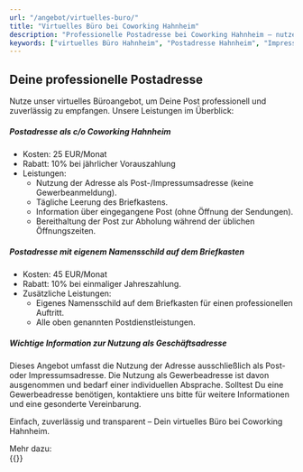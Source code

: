 ```yaml
---
url: "/angebot/virtuelles-buro/"
title: "Virtuelles Büro bei Coworking Hahnheim"
description: "Professionelle Postadresse bei Coworking Hahnheim – nutze unser virtuelles Büroangebot für Impressums- und Postadressen. Mit täglicher Leerung, Abholung oder eigenem Namensschild – zuverlässig, flexibel und transparent."
keywords: ["virtuelles Büro Hahnheim", "Postadresse Hahnheim", "Impressumsadresse", "Coworking Hahnheim", "Postservice", "professionelle Postadresse", "virtuelle Geschäftsadresse", "Namensschild auf Briefkasten", "Briefkastenservice", "virtuelle Büroadresse"]
---
```

## Deine professionelle Postadresse

Nutze unser virtuelles Büroangebot, um Deine Post professionell und zuverlässig zu empfangen.
Unsere Leistungen im Überblick:

##### Postadresse als c/o Coworking Hahnheim
- Kosten: 25 EUR/Monat
- Rabatt: 10% bei jährlicher Vorauszahlung
- Leistungen:
  - Nutzung der Adresse als Post-/Impressumsadresse (keine Gewerbeanmeldung).
  - Tägliche Leerung des Briefkastens.
  - Information über eingegangene Post (ohne Öffnung der Sendungen).
  - Bereithaltung der Post zur Abholung während der üblichen Öffnungszeiten.

##### Postadresse mit eigenem Namensschild auf dem Briefkasten
- Kosten: 45 EUR/Monat
- Rabatt: 10% bei einmaliger Jahreszahlung.
- Zusätzliche Leistungen:
  - Eigenes Namensschild auf dem Briefkasten für einen professionellen Auftritt.
  - Alle oben genannten Postdienstleistungen.

##### Wichtige Information zur Nutzung als Geschäftsadresse
Dieses Angebot umfasst die Nutzung der Adresse ausschließlich als Post- oder Impressumsadresse. Die Nutzung als Gewerbeadresse ist davon ausgenommen und bedarf einer individuellen Absprache. Solltest Du eine Gewerbeadresse benötigen, kontaktiere uns bitte für weitere Informationen und eine gesonderte Vereinbarung.


Einfach, zuverlässig und transparent – Dein virtuelles Büro bei Coworking Hahnheim.

Mehr dazu:  
{{<extlink text="Virtual office oder coworking space als Anschrift im Impressum?" href="https://www.maxgreger.de/virtual-office-oder-coworking-space-als-anschrift-im-impressum/" icon="fa fa-external-link">}}

